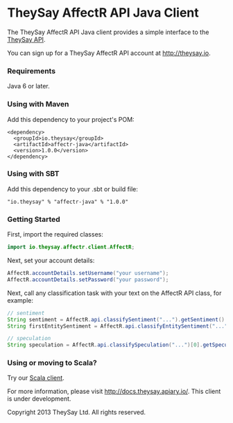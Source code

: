TheySay AffectR API Java Client
===============================

The TheySay AffectR API Java client provides a simple interface to the [TheySay API](http://api.theysay.io).

You can sign up for a TheySay AffectR API account at http://theysay.io.

### Requirements

Java 6 or later.

### Using with Maven

Add this dependency to your project's POM:

    <dependency>
      <groupId>io.theysay</groupId>
      <artifactId>affectr-java</artifactId>
      <version>1.0.0</version>
    </dependency>

### Using with SBT

Add this dependency to your .sbt or build file:

    "io.theysay" % "affectr-java" % "1.0.0"

### Getting Started

First, import the required classes:

```java
import io.theysay.affectr.client.AffectR;
```

Next, set your account details:

```java
AffectR.accountDetails.setUsername("your username");
AffectR.accountDetails.setPassword("your password");
```

Next, call any classification task with your text on the AffectR API class, for example:

```java
// sentiment
String sentiment = AffectR.api.classifySentiment("...").getSentiment().getPolarity();
String firstEntitySentiment = AffectR.api.classifyEntitySentiment("...")[0].getSentiment().getPolarity();

// speculation
String speculation = AffectR.api.classifySpeculation("...")[0].getSpeculationType());
```

### Using or moving to Scala?

Try our [Scala client](https://github.com/theysay/affectr-scala-client).

For more information, please visit http://docs.theysay.apiary.io/. This client is under development.

Copyright 2013 TheySay Ltd. All rights reserved.